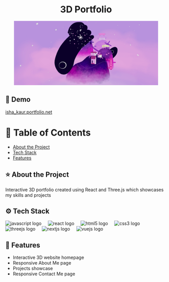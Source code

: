 <h1 align="center" id="title">3D Portfolio</h1>

<div align="center">
  <img height="200" src="https://github.com/isha-k/3dPortfolio/blob/main/homePage.png"  />
</div>

<h2>🚀 Demo</h2>
<a src="https://ishakaurportfolio.net/"/>

[isha\_kaur.portfolio.net](isha_kaur.portfolio.net)

# 📔 Table of Contents
- [About the Project](#about-the-project)
- [Tech Stack](#tech-stack)
- [Features](#features)

## ⭐ About the Project
Interactive 3D portfolio created using React and Three.js which showcases my skills and projects

## ⚙️ Tech Stack
<div align="left">
  <img src="https://cdn.jsdelivr.net/gh/devicons/devicon/icons/javascript/javascript-original.svg" height="40" alt="javascript logo"  />
  <img width="12" />
  <img src="https://cdn.jsdelivr.net/gh/devicons/devicon/icons/react/react-original.svg" height="40" alt="react logo"  />
  <img width="12" />
  <img src="https://cdn.jsdelivr.net/gh/devicons/devicon/icons/html5/html5-original.svg" height="40" alt="html5 logo"  />
  <img width="12" />
  <img src="https://cdn.jsdelivr.net/gh/devicons/devicon/icons/css3/css3-original.svg" height="40" alt="css3 logo"  />
  <img width="12" />
  <img src="https://cdn.jsdelivr.net/gh/devicons/devicon/icons/threejs/threejs-original.svg" height="40" alt="threejs logo"  />
  <img width="12" />
  <img src="https://cdn.jsdelivr.net/gh/devicons/devicon/icons/nextjs/nextjs-original.svg" height="40" alt="nextjs logo"  />
  <img width="12" />
  <img src="https://cdn.jsdelivr.net/gh/devicons/devicon/icons/vuejs/vuejs-original.svg" height="40" alt="vuejs logo"  />
</div>

## 🧐 Features
- Interactive 3D website homepage
- Responsive About Me page
- Projects showcase
- Responsive Contact Me page


